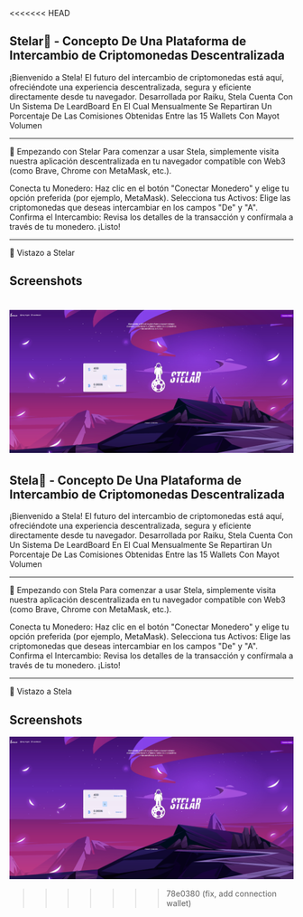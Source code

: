 <<<<<<< HEAD

## Stelar🌌  - Concepto De Una Plataforma de Intercambio de Criptomonedas Descentralizada
¡Bienvenido a Stela! El futuro del intercambio de criptomonedas está aquí, ofreciéndote una experiencia descentralizada, segura y eficiente directamente desde tu navegador. Desarrollada por Raiku, Stela Cuenta Con Un Sistema De LeardBoard En El Cual Mensualmente Se Repartiran Un Porcentaje De Las Comisiones Obtenidas Entre las 15 Wallets Con Mayot Volumen 

---
🚀 Empezando con Stelar
Para comenzar a usar Stela, simplemente visita nuestra aplicación descentralizada en tu navegador compatible con Web3 (como Brave, Chrome con MetaMask, etc.).

Conecta tu Monedero: Haz clic en el botón "Conectar Monedero" y elige tu opción preferida (por ejemplo, MetaMask).
Selecciona tus Activos: Elige las criptomonedas que deseas intercambiar en los campos "De" y "A".
Confirma el Intercambio: Revisa los detalles de la transacción y confírmala a través de tu monedero. ¡Listo!

---
📸 Vistazo a Stelar
## Screenshots

![App Screenshot](https://github.com/Scripty77/Stela/blob/main/src/assets/Stelar-preview.jpeg)
=======

## Stela🌌  - Concepto De Una Plataforma de Intercambio de Criptomonedas Descentralizada
¡Bienvenido a Stela! El futuro del intercambio de criptomonedas está aquí, ofreciéndote una experiencia descentralizada, segura y eficiente directamente desde tu navegador. Desarrollada por Raiku, Stela Cuenta Con Un Sistema De LeardBoard En El Cual Mensualmente Se Repartiran Un Porcentaje De Las Comisiones Obtenidas Entre las 15 Wallets Con Mayot Volumen 

---
🚀 Empezando con Stela
Para comenzar a usar Stela, simplemente visita nuestra aplicación descentralizada en tu navegador compatible con Web3 (como Brave, Chrome con MetaMask, etc.).

Conecta tu Monedero: Haz clic en el botón "Conectar Monedero" y elige tu opción preferida (por ejemplo, MetaMask).
Selecciona tus Activos: Elige las criptomonedas que deseas intercambiar en los campos "De" y "A".
Confirma el Intercambio: Revisa los detalles de la transacción y confírmala a través de tu monedero. ¡Listo!

---
📸 Vistazo a Stela
## Screenshots

![App Screenshot](https://github.com/Scripty77/Stela/blob/main/src/assets/Stelar-preview.jpeg)
>>>>>>> 78e0380 (fix, add connection wallet)
